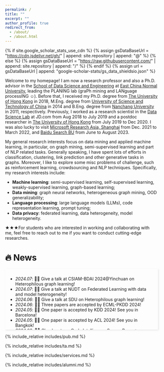 ```yaml
---
permalink: /
title: ""
excerpt: ""
author_profile: true
redirect_from: 
  - /about/
  - /about.html
---
```


{% if site.google_scholar_stats_use_cdn %}
{% assign gsDataBaseUrl = "https://cdn.jsdelivr.net/gh/" | append: site.repository | append: "@" %}
{% else %}
{% assign gsDataBaseUrl = "https://raw.githubusercontent.com/" | append: site.repository | append: "/" %}
{% endif %}
{% assign url = gsDataBaseUrl | append: "google-scholar-stats/gs_data_shieldsio.json" %}

<span class='anchor' id='about-me'></span>

Welcome to my homepage! I am now a research professor and also a Ph.D. advisor in the <a href="http://dase.ecnu.edu.cn" target="_blank">School of Data Science and Engineering</a> at <a href="http://english.ecnu.edu.cn" target="_blank">East China Normal University</a>, leading the PLANING lab (graPh mining and LANguage processING ☺). Before that, I received my Ph.D. degree from <a href="http://www.hku.hk/" target="_blank">The University of Hong Kong</a> in 2018, 
M.Eng. degree from <a href="http://www.ustc.edu.cn/">University of Science and Technology of China</a> in 2014 and B.Eng. degree from <a href="http://www.ncu.edu.cn/">Nanchang University</a> in 2011, respectively. Previously, I worked as a research scientist in the [Data Science Lab](https://datascience.jd.com) at JD.com from Aug 2018 to July 2019 and a postdoc researcher in <a href="http://www.hku.hk/" target="_blank">The University of Hong Kong</a> from July 2019 to Dec 2020.
I was also lucky to visit [Microsoft Research Asia, Shanghai](https://www.microsoft.com/en-us/research/group/shanghai-ai-ml-group/) from Dec. 2021 to March 2022, and [Baidu Search BU](https://www.baidu.com/) from June to August 2023.

My general research interests focus on data mining and applied machine learning, in particular, on graph mining, semi-supervised learning and part of NLP related tasks. Generally speaking, I have spent lots of efforts in classification, clustering, link prediction and other generative tasks in graphs. Moreover, I like to explore some misc problems of challenge, such as reinforcement learning, crowdsourcing and NLP techniques. Specifically, my research interests include:
- **Machine learning**: semi-supervised learning, self-supervised learning, weakly-supervised learning, graph-based learning;
- **Data mining**: graph neural networks, heterogeneous graph mining, OOD generalizability;
- **Language processing**: large language models (LLMs), code representation learning, prompt tuning;
- **Data privacy**: federated learning, data heterogeneity, model heterogeneity.

&#9733;&#9733;&#9733;For students who are interested in working and collaborating with me, feel free to reach out to me if you want to conduct cutting-edge researches.

<!-- I am an incoming Ph.D. student at [HKU CS](https://www.cs.hku.hk/). Currently, I am working at the NLP group of [Shanghai AI Lab](https://www.shlab.org.cn/) under the supervision of [Dr. Zhiyong Wu](https://lividwo.github.io/zywu.github.io/), focusing on topics related to LLM Agents. Previously, I was a master’s student at NUS, advised by [Dr. Xiaoli Li](https://www.a-star.edu.sg/i2r/about-i2r/i2r-management/li-xiaoli) at the Institute for Infocomm Research ([I<sup>2</sup>R](https://www.a-star.edu.sg/i2r)), A*STAR. Before that, I completed my B.Eng with distinction in the School of Data Science and Engineering ([DaSE](http://dase.ecnu.edu.cn/)) at East China Normal University, where I was privileged to be instructed by [Prof. Weining Qian](http://dase.ecnu.edu.cn/dase-module-gateway/dase/teacher/single_teacher.html?teacherId=27), [Prof. Xuesong Lu](http://dase.ecnu.edu.cn/dase-module-gateway/dase/teacher/single_teacher.html?teacherId=40), and [Prof. Xiang Li](https://lixiang3776.github.io/) for research and engineering projects. -->

<!-- My research interests include neural code intelligence, LLM-based agents, and broad deep learning topics in general. -->

<!-- I will start my Ph.D. in Computer Science at [HKU CS](https://www.cs.hku.hk/) in 2024 Fall 🐱 -->

<!-- Download my [Resumé](./files/Qiushi_Academic_CV_June_2023.pdf)📄 in PDF. -->
 <!-- I have published more than 100 papers at the top international AI conferences with total <a href='https://scholar.google.com/citations?user=DhtAFkwAAAAJ'>google scholar citations <strong><span id='total_cit'>260000+</span></strong></a> (You can also use google scholar badge <a href='https://scholar.google.com/citations?user=DhtAFkwAAAAJ'><img src="https://img.shields.io/endpoint?url={{ url | url_encode }}&logo=Google%20Scholar&labelColor=f6f6f6&color=9cf&style=flat&label=citations"></a>). -->

# 🔥 News
<!-- - *2024.05*: &nbsp;🥂🥂 Four papers are accepted by ACL 2024! See you in Bangkok!
- *2024.03*: &nbsp;📑📑 Check out our Code Intelligence Survey Paper 🔥
- *2023.12*: &nbsp;⛱️⛱️ Attending EMNLP 2023 in SG 🇸🇬
- *2023.05*: &nbsp;🚀🚀 *HugNLP* Framework is ready for use! Please check our [Paper](https://arxiv.org/abs/2302.14286), [Repo](https://github.com/HugAILab/HugNLP) and [Blogs](https://zhuanlan.zhihu.com/p/628106578)!
- *2023.05*: &nbsp;👏👏 We release [*SelfAware* (ACL 2023 Findings)](https://arxiv.org/abs/2305.18153) for benchmarking LLMs' self-knowledge [Slides](./files/ACL23_LLMSA-Presentation.pdf).
- *2022.12*: &nbsp;🎉🎉 Our team won second prize (100k RMB) in the [International Algorithm Case Competition](https://iacc.pazhoulab-huangpu.com/): PLM Tuning Track.  -->
<style>  
    .scrollable-area {  
        max-height: 180px;  
        overflow-y: auto;  
        box-shadow: 2px 2px 5px rgba(0, 0, 0, 0.1);  
        padding: 10px;  
    }
    .pdf {
        text-decoration: none;
        color: #122c8b;
    }
    .code {
        text-decoration: none;
        color: #122c8b;
    }
    .title{
        color: #374798;
    }
</style>  
<div class="scrollable-area">  
    <ul>
        <li><em>2024.07</em>: 🥂🥂 Give a talk at CSIAM-BDAI 2024@Yinchuan on Heterophilous graph learning! </li>
        <li><em>2024.07</em>: 🥂🥂 Give a talk at NUDT on Federated Learning with data and model heterogeneity! </li>
        <li><em>2024.06</em>: 🥂🥂 Give a talk at SDU on Heterophilous graph learning! </li>
        <li><em>2024.06</em>: 🥂🥂 Three papers are accepted by ECML-PKDD 2024! </li>
        <li><em>2024.05</em>: 🥂🥂 One paper is accepted by KDD 2024! See you in Barcelona!</li>
        <li><em>2024.05</em>: 🥂🥂 One paper is accepted by ACL 2024! See you in Bangkok!</li>
        <li><em>2024.03</em>: 📑📑 Check out our <a href="https://arxiv.org/abs/2403.14734">Code Intelligence Survey Paper</a>🔥</li>  
        <li><em>2024.01</em>: 📑📑 Check out our survey paper: <a href="https://arxiv.org/abs/2401.09769">Learning from Graphs with Heterophily: Progress and Future</a>🔥</li>
    </ul>  
</div>  


{% include_relative includes/pub.md %}

<!-- {% include_relative includes/interns.md %} -->

{% include_relative includes/ta.md %}

{% include_relative includes/services.md %}

{% include_relative includes/alumni.md %}

<!-- # 💬 Invited Talks
- *2021.06*, Lorem ipsum dolor sit amet, consectetur adipiscing elit. Vivamus ornare aliquet ipsum, ac tempus justo dapibus sit amet. 
- *2021.03*, Lorem ipsum dolor sit amet, consectetur adipiscing elit. Vivamus ornare aliquet ipsum, ac tempus justo dapibus sit amet.  \| [\[video\]](https://github.com/) -->

<!-- > <a href='https://scholar.google.com/citations?user=QgMkYFAAAAAJ&hl=en'><img src="https://img.shields.io/endpoint?url={{ url | url_encode }}&logo=Google%20Scholar&labelColor=f6f6f6&color=9cf&style=flat&label=citations"></a> -->

<!-- # 📅 My Calendar

<iframe src="https://calendar.google.com/calendar/u/0?cid=dG9tbXlzdW4xMDE5QGdtYWlsLmNvbQ" style="border: 0" width="800" height="600" frameborder="0" scrolling="no"></iframe> -->
